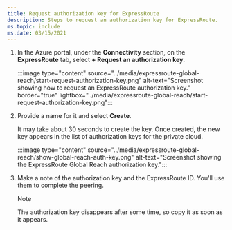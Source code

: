 ```yaml
---
title: Request authorization key for ExpressRoute
description: Steps to request an authorization key for ExpressRoute.
ms.topic: include
ms.date: 03/15/2021
---
```


<!-- used in expressroute-global-reach-private-cloud.md and create-ipsec-tunnel.md -->

1. In the Azure portal, under the **Connectivity** section, on the **ExpressRoute** tab, select **+ Request an authorization key**. 

   :::image type="content" source="../media/expressroute-global-reach/start-request-authorization-key.png" alt-text="Screenshot showing how to request an ExpressRoute authorization key." border="true" lightbox="../media/expressroute-global-reach/start-request-authorization-key.png":::

1. Provide a name for it and select **Create**. 
      
   It may take about 30 seconds to create the key. Once created, the new key appears in the list of authorization keys for the private cloud.

   :::image type="content" source="../media/expressroute-global-reach/show-global-reach-auth-key.png" alt-text="Screenshot showing the ExpressRoute Global Reach authorization key.":::
  
1. Make a note of the authorization key and the ExpressRoute ID. You'll use them to complete the peering.  

   > [!NOTE]
   > The authorization key disappears after some time, so copy it as soon as it appears.